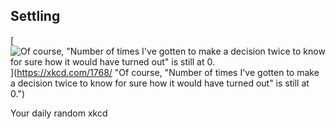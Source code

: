 ## Settling
[![Of course, "Number of times I've gotten to make a decision twice to know for sure how it would have turned out" is still at 0.](https://imgs.xkcd.com/comics/settling.png)](https://xkcd.com/1768/ "Of course, "Number of times I've gotten to make a decision twice to know for sure how it would have turned out" is still at 0.")

Your daily random xkcd
